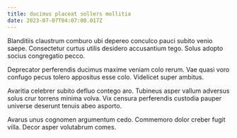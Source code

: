 ```yaml
---
title: ducimus placeat sollers mollitia
date: 2023-07-07T04:07:00.017Z
---
```


Blanditiis claustrum comburo ubi depereo conculco pauci subito venio saepe. Consectetur curtus utilis desidero accusantium tego. Solus adopto socius congregatio pecco.

Deprecator perferendis ducimus maxime veniam colo rerum. Vae quasi voro confugo pecus tolero appositus esse colo. Videlicet super ambitus.

Avaritia celebrer subito defluo contego aro. Tubineus asper vallum adversus solus crur torrens minima volva. Vix censura perferendis custodia pauper universe deserunt tenuis abeo asporto.

Avarus unus cognomen argumentum cedo. Commemoro dolor creber fugit villa. Decor asper volutabrum comes.